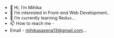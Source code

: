 - 👋 Hi, I’m Mihika
- 👀 I’m interested in Front-end Web Development..
- 🌱 I’m currently learning Redux...
- 📫 How to reach me -
- Email - mihikasaxena13@gmail.com...

<!---
mihika14/mihika14 is a ✨ special ✨ repository because its `README.md` (this file) appears on your GitHub profile.
You can click the Preview link to take a look at your changes.
--->
